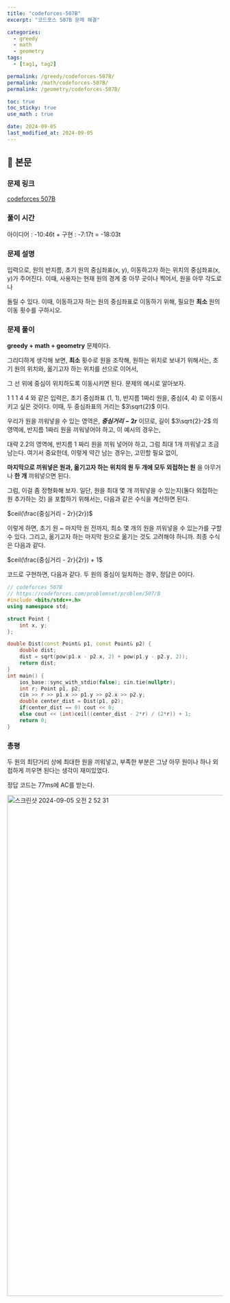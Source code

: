 ```yaml
---
title: "codeforces-507B"
excerpt: "코드포스 507B 문제 해결"

categories:
  - greedy
  - math
  - geometry
tags:
  - [tag1, tag2]

permalink: /greedy/codeforces-507B/
permalink: /math/codeforces-507B/
permalink: /geometry/codeforces-507B/

toc: true
toc_sticky: true
use_math : true

date: 2024-09-05
last_modified_at: 2024-09-05
---
```


## 🦥 본문

### 문제 링크  

[codeforces 507B](https://codeforces.com/problemset/problem/507/B)

### 풀이 시간 

아이디어 : -10:46t + 구현 : -7:17t = -18:03t

### 문제 설명 

입력으로, 원의 반지름, 초기 원의 중심좌표(x, y), 이동하고자 하는 위치의 중심좌표(x, y)가 주어진다. 이때, 사용자는 현재 원의 경계 중 아무 곳이나 찍어서, 원을 아무 각도로나 

돌릴 수 있다. 이때, 이동하고자 하는 원의 중심좌표로 이동하기 위해, 필요한 **최소** 원의 이동 횟수를 구하시오.

### 문제 풀이

**greedy + math + geometry** 문제이다.

그리디하게 생각해 보면, **최소** 횟수로 원을 조작해, 원하는 위치로 보내기 위해서는, 초기 원의 위치와, 옮기고자 하는 위치를 선으로 이어서, 

그 선 위에 중심이 위치하도록 이동시키면 된다. 문제의 예시로 알아보자. 

1 1 1 4 4 와 같은 입력은, 초기 중심좌표 (1, 1), 반지름 1짜리 원을, 중심(4, 4) 로 이동시키고 싶은 것이다. 이때, 두 중심좌표의 거리는 $3\sqrt{2}$ 이다.

우리가 원을 끼워넣을 수 있는 영역은, **$중심거리 - 2r$** 이므로, 길이 $3\sqrt{2}-2$ 의 영역에, 반지름 1짜리 원을 끼워넣어야 하고, 이 예시의 경우는, 

대략 2.2의 영역에, 반지름 1 짜리 원을 끼워 넣어야 하고, 그럼 최대 1개 끼워넣고 조금 남는다. 여기서 중요한데, 이렇게 약간 남는 경우는, 고민할 필요 없이, 

**마지막으로 끼워넣은 원과, 옮기고자 하는 위치의 원 두 개에 모두 외접하는 원** 을 아무거나 **한 개** 끼워넣으면 된다. 

그럼, 이걸 좀 정형화해 보자. 일단, 원을 최대 몇 개 끼워넣을 수 있는지(둘다 외접하는 원 추가하는 것) 을 포함하기 위해서는, 다음과 같은 수식을 계산하면 된다. 

$ceil(\frac{중심거리 - 2r}{2r})$ 

이렇게 하면, 초기 원 ~ 마지막 원 전까지, 최소 몇 개의 원을 끼워넣을 수 있는가를 구할 수 있다. 그리고, 옮기고자 하는 마지막 원으로 옮기는 것도 고려해야 하니까. 최종 수식은 다음과 같다. 

$ceil(\frac{중심거리 - 2r}{2r}) + 1$

코드로 구현하면, 다음과 같다. 두 원의 중심이 일치하는 경우, 정답은 0이다. 

```cpp
// codeforces 507B
// https://codeforces.com/problemset/problem/507/B
#include <bits/stdc++.h>
using namespace std;

struct Point {
    int x, y;
};

double Dist(const Point& p1, const Point& p2) {
    double dist;
    dist = sqrt(pow(p1.x - p2.x, 2) + pow(p1.y - p2.y, 2));
    return dist;
}
int main() {
    ios_base::sync_with_stdio(false); cin.tie(nullptr);
    int r; Point p1, p2;
    cin >> r >> p1.x >> p1.y >> p2.x >> p2.y;
    double center_dist = Dist(p1, p2);
    if(center_dist == 0) cout << 0;
    else cout << (int)ceil((center_dist - 2*r) / (2*r)) + 1;
    return 0; 
}
```

### 총평

두 원의 최단거리 상에 최대한 원을 끼워넣고, 부족한 부분은 그냥 아무 원이나 하나 외접하게 끼우면 된다는 생각이 재미있었다. 

정답 코드는 77ms에 AC를 받는다. 

<img width="1170" alt="스크린샷 2024-09-05 오전 2 52 31" src="https://github.com/user-attachments/assets/a4c1fbb0-9287-4268-8e74-8b3a5274b579">





